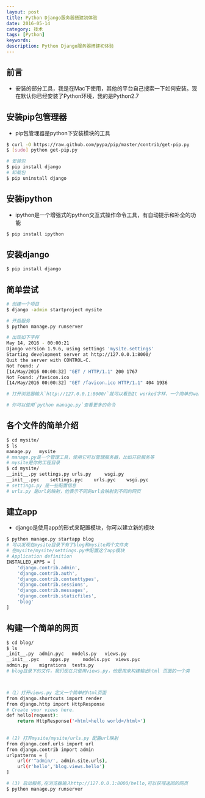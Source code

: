 ```yaml
---
layout: post
title: Python Django服务器搭建初体验
date: 2016-05-14
category: 技术
tags: [Python]
keywords: 
description: Python Django服务器搭建初体验
---
```



## 前言
- 安装的部分工具，我是在Mac下使用，其他的平台自己搜索一下如何安装。现在默认你已经安装了Python环境，我的是Python2.7

## 安装pip包管理器

- pip包管理器是python下安装模块的工具

```bash
$ curl -O https://raw.github.com/pypa/pip/master/contrib/get-pip.py
$ [sudo] python get-pip.py

# 安装包
$ pip install django
# 卸载包
$ pip uninstall django
```

## 安装ipython
- ipython是一个增强式的python交互式操作命令工具，有自动提示和补全的功能

```bash
$ pip install ipython
```

## 安装django
```bash
$ pip install django
```

## 简单尝试
```bash
# 创建一个项目
$ django -admin startproject mysite

# 开启服务
$ python manage.py runserver

# 出现如下字样
May 14, 2016 - 00:00:21
Django version 1.9.6, using settings 'mysite.settings'
Starting development server at http://127.0.0.1:8000/
Quit the server with CONTROL-C.
Not Found: /
[14/May/2016 00:00:32] "GET / HTTP/1.1" 200 1767
Not Found: /favicon.ico
[14/May/2016 00:00:32] "GET /favicon.ico HTTP/1.1" 404 1936

# 打开浏览器输入`http://127.0.0.1:8000/`就可以看到It worked字样，一个简单的web服务就好了

# 你可以使用`python manage.py`查看更多的命令
```

## 各个文件的简单介绍
```bash
$ cd mysite/
$ ls
manage.py	mysite
# manage.py是一个管理工具，使用它可以管理服务器，比如开启服务等
# mysite是你的工程目录
$ cd mysite/
__init__.py	settings.py	urls.py		wsgi.py
__init__.pyc	settings.pyc	urls.pyc	wsgi.pyc
# settings.py 是一些配置信息
# urls.py 是url的映射，他表示不同的url会映射到不同的网页
```

## 建立app

- django是使用app的形式来配置模块，你可以建立新的模块

```bash
$ python manage.py startapp blog
# 可以发现在mysite目录下有了blog和mysite两个文件夹
# 在mysite/mysite/settings.py中配置这个app模块
# Application definition
INSTALLED_APPS = [
    'django.contrib.admin',
    'django.contrib.auth',
    'django.contrib.contenttypes',
    'django.contrib.sessions',
    'django.contrib.messages',
    'django.contrib.staticfiles',
    'blog'
]
```

## 构建一个简单的网页
```bash
$ cd blog/
$ ls
_init__.py	admin.pyc	models.py	views.py
__init__.pyc	apps.py		models.pyc	views.pyc
admin.py	migrations	tests.py
# blog目录下的文件，我们现在只使用views.py，他是用来构建输出html 页面的一个类



#（1）打开views.py 定义一个简单的html页面
from django.shortcuts import render
from django.http import HttpResponse
# Create your views here.
def hello(request):
    return HttpResponse('<html>hello world</html>')
    
    
# (2) 打开mysite/mysite/urls.py 配置url映射
from django.conf.urls import url
from django.contrib import admin
urlpatterns = [
    url(r'^admin/', admin.site.urls),
    url(r'hello','blog.views.hello')
]

# (3) 启动服务,在浏览器输入http://127.0.0.1:8000/hello,可以获得返回的网页
$ python manage.py runserver
```

